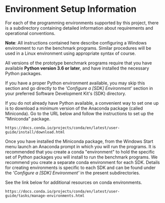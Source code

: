 # Environment Setup Information

For each of the programming environments supported by this project, there is a subdirectory containing detailed information about requirements and operational conventions.

**Note**: All instructions contained here describe configuring a Windows environment to run the benchmark programs. Similar procedures will be used in a Linux environment using appropriate syntax of course.

All versions of the prototype benchmark programs require that you have available **Python version 3.6 or later**, and have installed the necessary Python packages.

If you have a proper Python environment available, you may skip this section and go directly to the *'Configure a [SDK] Environment'* section in your preferred Software Development Kit's (SDK) directory.

If you do not already have Python available, a convenient way to set one up is to download a minimum version of the Anaconda package (called Miniconda). Go to the URL below and follow the instructions to set up the "Miniconda" package.

    https://docs.conda.io/projects/conda/en/latest/user-guide/install/download.html

Once you have installed the Miniconda package, from the Windows Start menu launch an Anaconda prompt in which you will run the programs. It is recommended that you create a conda "environment" to hold the specific set of Python packages you will install to run the benchmark programs. We recommend you create a separate conda environment for each SDK. Details for creating environments is specific to each SDK and can be found under the *'Configure a [SDK] Environment'* in the present subdirectories.

See the link below for additional resources on conda environments.

    https://docs.conda.io/projects/conda/en/latest/user-guide/tasks/manage-environments.html